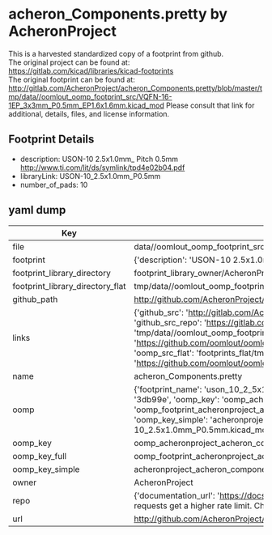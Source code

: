 # acheron_Components.pretty by AcheronProject  
This is a harvested standardized copy of a footprint from github.  
The original project can be found at:  
https://gitlab.com/kicad/libraries/kicad-footprints  
The original footprint can be found at:
http://gitlab.com/AcheronProject/acheron_Components.pretty/blob/master/tmp/data//oomlout_oomp_footprint_src/VQFN-16-1EP_3x3mm_P0.5mm_EP1.6x1.6mm.kicad_mod
Please consult that link for additional, details, files, and license information.  
## Footprint Details
* description: USON-10 2.5x1.0mm_ Pitch 0.5mm http://www.ti.com/lit/ds/symlink/tpd4e02b04.pdf  
* libraryLink: USON-10_2.5x1.0mm_P0.5mm  
* number_of_pads: 10  
## yaml dump  
| Key | Value |  
| --- | --- |  
| file | data//oomlout_oomp_footprint_src/acheron_Components.pretty/USON-10_2.5x1.0mm_P0.5mm.kicad_mod |  
| footprint | {'description': 'USON-10 2.5x1.0mm_ Pitch 0.5mm http://www.ti.com/lit/ds/symlink/tpd4e02b04.pdf', 'libraryLink': 'USON-10_2.5x1.0mm_P0.5mm', 'number_of_pads': 10} |  
| footprint_library_directory | footprint_library_owner/AcheronProject_acheron_Components.pretty |  
| footprint_library_directory_flat | tmp/data//oomlout_oomp_footprint_src/footprints_flat/acheronproject_acheron_components_uson_10_2_5x1_0mm_p0_5mm/working |  
| github_path | http://github.com/AcheronProject/acheron_Components.pretty/blob/master/tmp/data//oomlout_oomp_footprint_src/USON-10_2.5x1.0mm_P0.5mm.kicad_mod |  
| links | {'github_src': 'http://gitlab.com/AcheronProject/acheron_Components.pretty/blob/master/tmp/data//oomlout_oomp_footprint_src/VQFN-16-1EP_3x3mm_P0.5mm_EP1.6x1.6mm.kicad_mod', 'github_src_repo': 'https://gitlab.com/kicad/libraries/kicad-footprints', 'oomp_bot': 'tmp/data//oomlout_oomp_footprint_src/footprints/acheronproject_acheron_components_uson_10_2_5x1_0mm_p0_5mm/working', 'oomp_bot_github': 'https://github.com/oomlout/oomlout_oomp_footprint_bot/tree/main/tmp/data//oomlout_oomp_footprint_src/footprints/acheronproject_acheron_components_uson_10_2_5x1_0mm_p0_5mm/working', 'oomp_src_flat': 'footprints_flat/tmp/data//oomlout_oomp_footprint_src/footprints_flat/acheronproject_acheron_components_uson_10_2_5x1_0mm_p0_5mm/working', 'oomp_src_flat_github': 'https://github.com/oomlout/oomlout_oomp_footprint_src/tree/main/tmp/data//oomlout_oomp_footprint_src/footprints_flat/acheronproject_acheron_components_uson_10_2_5x1_0mm_p0_5mm/working'} |  
| name | acheron_Components.pretty |  
| oomp | {'footprint_name': 'uson_10_2_5x1_0mm_p0_5mm', 'library_name': 'acheron_components', 'md5': '3db99e10bc6e2d9dacb35e607db7240b', 'md5_10': '3db99e10bc', 'md5_5': '3db99', 'md5_6': '3db99e', 'oomp_key': 'oomp_acheronproject_acheron_components_uson_10_2_5x1_0mm_p0_5mm', 'oomp_key_extra': 'oomp_footprint_acheronproject_acheron_components_uson_10_2_5x1_0mm_p0_5mm', 'oomp_key_full': 'oomp_footprint_acheronproject_acheron_components_uson_10_2_5x1_0mm_p0_5mm_3db99e', 'oomp_key_simple': 'acheronproject_acheron_components_uson_10_2_5x1_0mm_p0_5mm', 'original_filename': 'data//oomlout_oomp_footprint_src/acheron_Components.pretty/USON-10_2.5x1.0mm_P0.5mm.kicad_mod', 'owner_name': 'acheronproject'} |  
| oomp_key | oomp_acheronproject_acheron_components_uson_10_2_5x1_0mm_p0_5mm |  
| oomp_key_full | oomp_footprint_acheronproject_acheron_components_uson_10_2_5x1_0mm_p0_5mm |  
| oomp_key_simple | acheronproject_acheron_components_uson_10_2_5x1_0mm_p0_5mm |  
| owner | AcheronProject |  
| repo | {'documentation_url': 'https://docs.github.com/rest/overview/resources-in-the-rest-api#rate-limiting', 'message': "API rate limit exceeded for 84.66.142.224. (But here's the good news: Authenticated requests get a higher rate limit. Check out the documentation for more details.)"} |  
| url | http://github.com/AcheronProject/acheron_Components.pretty |  

